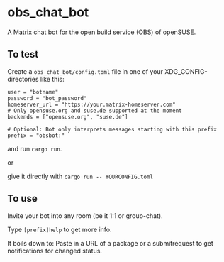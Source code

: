 # obs_chat_bot

A Matrix chat bot for the open build service (OBS) of openSUSE.

## To test
Create a `obs_chat_bot/config.toml` file in one of your XDG_CONFIG-directories like this:
```
user = "botname"
password = "bot_password"
homeserver_url = "https://your.matrix-homeserver.com"
# Only opensuse.org and suse.de supported at the moment
backends = ["opensuse.org", "suse.de"]  

# Optional: Bot only interprets messages starting with this prefix
prefix = "obsbot:"
```

and run `cargo run`.

or

give it directly with `cargo run -- YOURCONFIG.toml`

## To use
Invite your bot into any room (be it 1:1 or group-chat).

Type `[prefix]help` to get more info.

It boils down to: Paste in a URL of a package or a submitrequest to get notifications for changed status.
